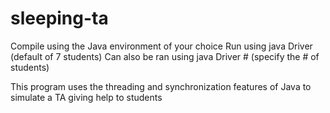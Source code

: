 # sleeping-ta
Compile using the Java environment of your choice
Run using java Driver (default of 7 students)
Can also be ran using java Driver # (specify the # of students)

This program uses the threading and synchronization features of Java to simulate a TA giving help to students 
